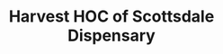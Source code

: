 ---
title: "Harvest HOC of Scottsdale Dispensary"
url: /scottsdale/harvest-hoc-of-scottsdale-dispensary/
shop: cannabis
---